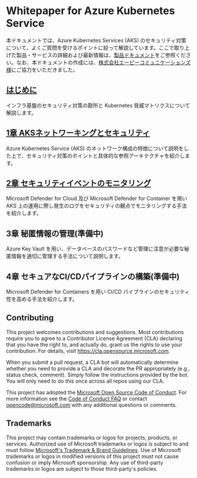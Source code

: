 # Whitepaper for Azure Kubernetes Service

本ドキュメントでは、Azure Kubernetes Services (AKS) のセキュリティ対策について、よくご質問を受けるポイントに絞って解説しています。ここで取り上げた製品・サービスの詳細および最新情報は、[製品ドキュメント](https://docs.microsoft.com)をご参照ください。なお、本ドキュメントの作成には、[株式会社エーピーコミュニケーションズ様](https://www.ap-com.co.jp/)にご協力をいただきました。

## [はじめに](./chapter00.md)

インフラ基盤のセキュリティ対策の勘所と Kubernetes 脅威マトリクスについて解説します。

## [1章 AKSネットワーキングとセキュリティ](./chapter01.md)

Azure Kubernetes Service (AKS) のネットワーク構成の特徴について説明をした上で、セキュリティ対策のポイントと具体的な参照アーキテクチャを紹介します。

## [2章 セキュリティイベントのモニタリング](./chapter02.md)

Microsoft Defender for Cloud 及び Microsoft Defender for Container を用い AKS 上の運用に際し発生のログをセキュリティの観点でモニタリングする手法を紹介します。

## 3章 秘匿情報の管理(準備中)

Azure Key Vault を用い、データベースのパスワードなど管理に注意が必要な秘匿情報を適切に管理する手法について説明します。

## 4章 セキュアなCI/CDパイプラインの構築(準備中)

Microsoft Defender for Containers を用い CI/CD パイプラインのセキュリティ性を高める手法を紹介します。


## Contributing

This project welcomes contributions and suggestions.  Most contributions require you to agree to a
Contributor License Agreement (CLA) declaring that you have the right to, and actually do, grant us
the rights to use your contribution. For details, visit https://cla.opensource.microsoft.com.

When you submit a pull request, a CLA bot will automatically determine whether you need to provide
a CLA and decorate the PR appropriately (e.g., status check, comment). Simply follow the instructions
provided by the bot. You will only need to do this once across all repos using our CLA.

This project has adopted the [Microsoft Open Source Code of Conduct](https://opensource.microsoft.com/codeofconduct/).
For more information see the [Code of Conduct FAQ](https://opensource.microsoft.com/codeofconduct/faq/) or
contact [opencode@microsoft.com](mailto:opencode@microsoft.com) with any additional questions or comments.

## Trademarks

This project may contain trademarks or logos for projects, products, or services. Authorized use of Microsoft 
trademarks or logos is subject to and must follow 
[Microsoft's Trademark & Brand Guidelines](https://www.microsoft.com/en-us/legal/intellectualproperty/trademarks/usage/general).
Use of Microsoft trademarks or logos in modified versions of this project must not cause confusion or imply Microsoft sponsorship.
Any use of third-party trademarks or logos are subject to those third-party's policies.
